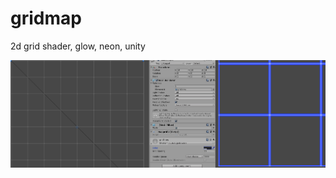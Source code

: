 # gridmap
2d grid shader, glow, neon, unity

<img src="https://raw.githubusercontent.com/USSRcoder/gridmap/master/gridmap.png">
